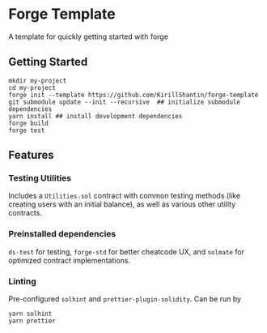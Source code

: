 # Forge Template

A template for quickly getting started with forge

## Getting Started

```
mkdir my-project
cd my-project
forge init --template https://github.com/KirillShantin/forge-template
git submodule update --init --recursive  ## initialize submodule dependencies
yarn install ## install development dependencies
forge build
forge test
```

## Features

### Testing Utilities

Includes a `Utilities.sol` contract with common testing methods (like creating users with an initial balance), as well as various other utility contracts.

### Preinstalled dependencies

`ds-test` for testing, `forge-std` for better cheatcode UX, and `solmate` for optimized contract implementations.  

### Linting

Pre-configured `solhint` and `prettier-plugin-solidity`. Can be run by

```
yarn solhint
yarn prettier
```
